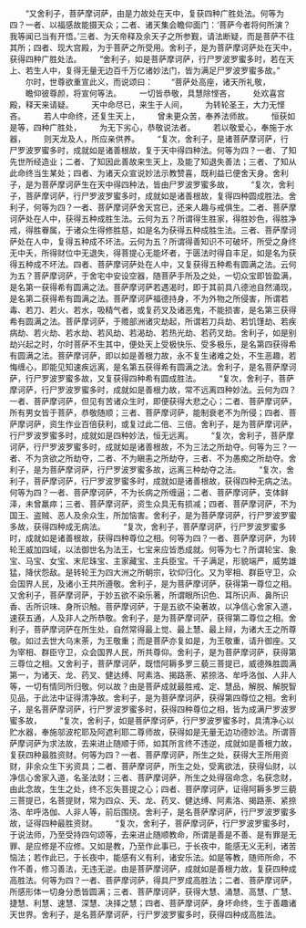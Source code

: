 <!-- { "loadSidebar": true } -->
　　“又舍利子，菩萨摩诃萨，由是力故处在天中，复获四种广胜处法。何等为四？一者、以福感故能摄天众；二者、诸天集会瞻仰面门：‘菩萨今者将何所演？我等闻已当有开悟。’三者、为天帝释及余天子之所参觐，请法断疑，而是菩萨不往其所；四者、现大宫殿，为于菩萨之所受用。舍利子，是为菩萨摩诃萨处在天中，获得四种广胜处法。
　　“舍利子，如是菩萨摩诃萨，行尸罗波罗蜜多时，若在天上、若生人中，复得无量无边百千万亿诸妙法门，皆为满足尸罗波罗蜜多故。”
　　尔时，世尊欲重宣此义，而说颂曰：
　　“菩萨处高座，诸天所礼敬，
　　瞻仰彼尊颜，将宣何等法。
　　一切皆恭敬，具慧除悭吝，
　　处欢喜宫殿，释天来请疑。
　　天中命尽已，来生于人间，
　　为转轮圣王，大力无悭吝。
　　若人中命终，还复生天上，
　　曾未更众苦，奉养法师故。
　　恒获如是等，四种广胜处，
　　为无下劣心，恭敬说法者。
　　若以敬爱心，奉施于水器，
　　则天龙及人，所应亲供养。
　　“复次，舍利子，是诸菩萨摩诃萨，行尸罗波罗蜜多时，成就如是诸善根故，复于天中得四种法。何等为四？一者、了知先世所经造业；二者、了知因此善故来生天上，及能了知退失善法；三者、了知从此命终当生某处；四者、为诸天众宣说妙法示教赞喜，既利益已便舍天身。舍利子，是为菩萨摩诃萨生在天中得四种法，皆由尸罗波罗蜜多故，
　　“复次，舍利子，菩萨摩诃萨，行尸罗波罗蜜多时，成就如是诸善根故，复得四种圆成胜法。舍利子，何等为四？一者、菩萨摩诃萨舍天宫已，还来人趣与戒俱生。二者、菩萨摩诃萨处在人中，获得五种成胜生法。云何为五？所谓得生胜家，得胜妙色，得胜净戒，得胜眷属，于诸众生得修胜慈，如是名为获得五种成胜生法。三者、菩萨摩诃萨处在人中，复得五种成不坏法。云何为五？所谓得善知识不可破坏，所受之身终无中夭，所得财位中无退失，得菩提心无能坏者，于匮法时得自丰足，如是名为获得五种成不坏法。四者、菩萨摩诃萨处在人中，又复获得五种希有圆满之法。云何为五？菩萨摩诃萨，于舍宅中安设空器，随菩萨手所及之处，一切众宝即皆盈满，是名第一获得希有圆满之法。菩萨摩诃萨若遇渴时，即于其前具八德池自然涌现，是名第二获得希有圆满之法。菩萨摩诃萨福德持身，不为外物之所侵害，所谓若毒、若刀、若火、若水，吸精气者，或复药叉及诸恶鬼，不能损害，是名第三获得希有圆满之法。菩萨摩诃萨，于赡部洲诸灾劫起，所谓若刀兵劫、若饥馑劫、若疾病劫、若火劫、若水劫、若风劫、若渴劫、若热光劫、若药叉劫。舍利子，如是别劫兴起之时，尔时菩萨不生其中，便处天上受极快乐、受多极乐，是名第四获得希有圆满之法。菩萨摩诃萨，即以如是善根力故，永不复生诸难之处，不生恶趣，若悔缠心，即能见知速疾远离，是名第五获得希有圆满之法。舍利子，是名菩萨摩诃萨，行尸罗波罗蜜多故，又复获得四种希有圆成胜法。
　　“复次，舍利子，菩萨摩诃萨，行尸罗波罗蜜多时，成就如是善根力故，常不远离四种妙法。云何为四？一者、菩萨摩诃萨，但见有苦诸众生时，即便获得大悲之心；二者、菩萨摩诃萨，所有男女皆于菩萨，恭敬随顺；三者、菩萨摩诃萨，能制衰老不为所侵；四者、菩萨摩诃萨，资生作业百倍获利，或复过此二倍、三倍。舍利子，是为菩萨摩诃萨，行尸罗波罗蜜多时，成就如是四种妙法，恒无远离。
　　“复次，舍利子，菩萨摩诃萨，行尸罗波罗蜜多时，成就如是诸善根故，不为三法之所劫夺。何等为三？一者、不为贪欲之所劫夺，二者、不为瞋恚之所劫夺，三者、不为愚痴之所劫夺。舍利子，是为菩萨摩诃萨，行尸罗波罗蜜多故，远离三种劫夺之法。
　　“复次，舍利子，菩萨摩诃萨，行尸罗波罗蜜多时，成就如是诸善根故，获得四种无病之法。何等为四？一者、菩萨摩诃萨，不为长病之所缠逼；二者、菩萨摩诃萨，支体鲜泽，未曾羸瘁；三者、菩萨摩诃萨，资生众具无有损减；四者、菩萨摩诃萨，不为国王、盗贼、恶人及余众生，所加恼害。舍利子，是为菩萨摩诃萨，行尸罗波罗蜜多故，获得四种成无病法。
　　“复次，舍利子，菩萨摩诃萨，行尸罗波罗蜜多时，成就如是诸善根故，获得四种尊位之相。何等为四？一者、菩萨摩诃萨，为转轮王威加四域，以法御世名为法王，七宝来应皆悉成就。何等为七？所谓轮宝、象宝、马宝、女宝、末尼珠宝、主家藏宝、主兵臣宝。千子满足，形貌端严，威势雄猛，降伏怨敌。是转轮王为四大洲之所朝宗，钦仰归化。又为宰相、群臣守卫，众会国界人民，及诸小王共所遵敬。舍利子，是为菩萨摩诃萨，获得第一尊位之相。又舍利子，菩萨摩诃萨，于妙五欲不染乐著，所谓眼所识色、耳所识声、鼻所识香、舌所识味、身所识触。菩萨摩诃萨，于是五欲不染著故，以净信心舍家入道，速获五通，人及非人之所恭敬。舍利子，是为菩萨摩诃萨，获得第二尊位之相。舍利子，菩萨摩诃萨在所生处，自然常得最上觉、最上慧、最上辩，为诸大王之所尊敬。如过去世大乌末荼，为王敬重；而是菩萨亦复如是，为王敬重，请升御座。又为宰相、群臣守卫，众会国界人民，所共尊仰。舍利子，是为菩萨摩诃萨，获得第三尊位之相。又舍利子，菩萨摩诃萨，既悟阿耨多罗三藐三菩提已，威德殊胜圆满第一，为诸天、龙、药叉、健达缚、阿素洛、揭路荼、紧捺洛、牟呼洛伽、人非人等，一切有情同所归敬。何以故？由是菩萨成就最胜戒、定、慧品，解脱、解脱智见品，于此法中证得清净故。舍利子，是为菩萨摩诃萨，获得第四尊位之相。舍利子，是名菩萨摩诃萨，行尸罗波罗蜜多时，获得四种尊位之相，皆为成满尸罗波罗蜜多故，
　　“复次，舍利子，如是菩萨摩诃萨，行尸罗波罗蜜多时，具清净心以贮水器，奉施邬波柁耶及阿遮利耶二尊师故，获得如是无量无边功德妙法。所谓菩萨摩诃萨为求法故，去来进止随顺于师，如其所言终不违逆，成就如是善根力故，复获四种最胜资财。何等为四？一者、菩萨摩诃萨，所生之处，获得大王所用资财，非余众生下劣资具；二者、菩萨摩诃萨，所生之处，受离欲法，获得仙财，以净信心舍家入道，名圣法财；三者、菩萨摩诃萨，所生之处得宿命念，名获念财，由此念故，生生之处，终不忘失菩提之心；四者、菩萨摩诃萨，证得阿耨多罗三藐三菩提已，名菩提财，常为四众、天、龙、药叉、健达缚、阿素洛、揭路荼、紧捺洛、牟呼洛伽、人非人等，前后围绕。舍利子，是名菩萨摩诃萨，行尸罗波罗蜜多故，证得四种最胜资财。
　　“复次，舍利子，菩萨摩诃萨，行尸罗波罗蜜多时，于说法师，乃至受持四句颂等，去来进止随顺教命，所谓是善是不善、是有罪是无罪、是应修是不应修。又如是教，乃至作此事已，于长夜中，能感无义无利，诸苦恼法；若作此已，于长夜中，能感有义有利，诸安乐法。如是等教，随师所命，不作不善，修习善法，无违无逆。由是菩萨摩诃萨，成就如是善根力故，复获四种成高胜法。何等为四？一者、菩萨摩诃萨，得具尸罗成高胜法；二者、菩萨摩诃萨，所感形体一切身分悉皆圆满；三者、菩萨摩诃萨，获得大慧、涌慧、高慧、广慧、捷慧、利慧、速慧、深慧、决择之慧；四者、菩萨摩诃萨，身坏命终，生于善趣诸天世界。舍利子，是名菩萨摩诃萨，行尸罗波罗蜜多时，获得四种成高胜法。
